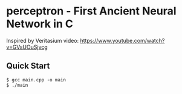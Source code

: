 # perceptron - First Ancient Neural Network in C

Inspired by Veritasium video: https://www.youtube.com/watch?v=GVsUOuSjvcg

## Quick Start
```
$ gcc main.cpp -o main
$ ./main
```